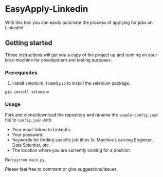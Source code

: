 # EasyApply-Linkedin

With this tool you can easily automate the process of applying for jobs on LinkedIn!

## Getting started

These instructions will get you a copy of the project up and running on your local machine for development and testing purposes.

### Prerequisites

1. Install selenium. I used `pip` to install the selenium package.

`pip install selenium`

### Usage

Fork and clone/download the repository and raname the `sample-config.json` file to `config.json` with:

* Your email linked to LinkedIn.
* Your password.
* Keywords for finding specific job titles fx. Machine Learning Engineer, Data Scientist, etc.
* The location where you are currently looking for a position.

Run `python main.py`.

Please feel free to comment or give suggestions/issues.
